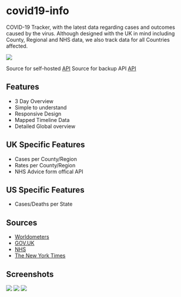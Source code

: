 # covid19-info
COVID-19 Tracker, with the latest data regarding cases and outcomes caused by the virus. Although designed with the UK in mind including County, Regional and NHS data, we also track data for all Countries affected.

![](https://joelduncan.io/content/images/2020/04/image-7.png)

Source for self-hosted [API](https://github.com/Slethen/covidAPI)
Source for backup API [API](https://github.com/NovelCOVID/API)

## Features
* 3 Day Overview
* Simple to understand
* Responsive Design
* Mapped Timeline Data
* Detailed Global overview

## UK Specific Features
* Cases per County/Region
* Rates per County/Region
* NHS Advice form offical API

## US Specific Features
* Cases/Deaths per State

## Sources
* [Worldometers](https://www.worldometers.info/)
* [GOV.UK](https://coronavirus.data.gov.uk/)
* [NHS](https://developer.api.nhs.uk/coronavirus/api)
* [The New York Times](https://github.com/nytimes/covid-19-data/blob/master/us-states.csv)

## Screenshots
![](https://joelduncan.io/content/images/2020/06/COVID-19-Counties.png)
![](https://joelduncan.io/content/images/2020/04/image-3.png)
![](https://joelduncan.io/content/images/2020/06/COVID-19-Global-Overview.png)
